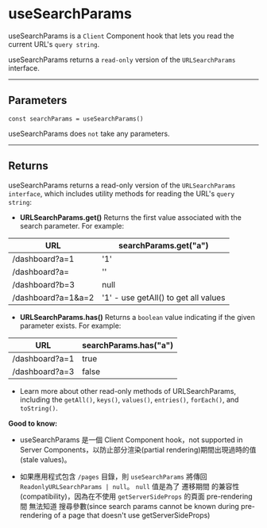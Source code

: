 # useSearchParams
useSearchParams is a `Client` Component hook that lets you read the current URL's `query string`.

useSearchParams returns a `read-only` version of the `URLSearchParams` interface.

---

## Parameters
```
const searchParams = useSearchParams()
```
useSearchParams does `not` take any parameters.

---

## Returns
useSearchParams returns a read-only version of the `URLSearchParams` `interface`, which includes utility methods for reading the URL's `query string`:

- **URLSearchParams.get()**
  Returns the first value associated with the search parameter. For example:

|          URL        |          searchParams.get("a")       |
|  -----------------  | -----------------------------------  |
| /dashboard?a=1      | '1'                                  |
| /dashboard?a=       | ''                                   |
| /dashboard?b=3      | null                                 |
| /dashboard?a=1&a=2  | '1' - use getAll() to get all values |


- **URLSearchParams.has()**
  Returns a `boolean` value indicating if the given parameter exists. For example:

|          URL        |          searchParams.has("a")       |
|  -----------------  | -----------------------------------  |
| /dashboard?a=1      | true                                 |
| /dashboard?a=3      | false                                |
  

- Learn more about other read-only methods of URLSearchParams, including the `getAll()`, `keys()`, `values()`, `entries()`, `forEach()`, and `toString()`.

**Good to know:**   
- useSearchParams 是一個 Client Component hook，not supported in Server Components，以防止部分渲染(partial rendering)期間出現過時的值(stale values)。
  
- 如果應用程式包含 `/pages` 目錄，則 `useSearchParams` 將傳回 `ReadonlyURLSearchParams | null`。   `null` 值是為了 遷移期間 的兼容性(compatibility)，因為在不使用 `getServerSideProps` 的頁面 pre-rendering 間 無法知道 搜尋參數(since search params cannot be known during pre-rendering of a page that doesn't use getServerSideProps) 
 











